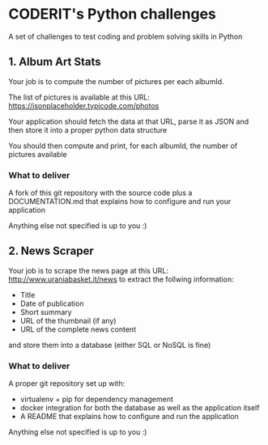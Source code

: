 # CODERIT's Python challenges

A set of challenges to test coding and problem solving skills in Python

## 1. Album Art Stats

Your job is to compute the number of pictures per each albumId.

The list of pictures is available at this URL: https://jsonplaceholder.typicode.com/photos

Your application should fetch the data at that URL, parse it as JSON and then store it into a proper python data structure

You should then compute and print, for each albumId, the number of pictures available

### What to deliver

A fork of this git repository with the source code plus a DOCUMENTATION.md that explains how to configure and run your application

Anything else not specified is up to you :)


## 2. News Scraper

Your job is to scrape the news page at this URL: http://www.uraniabasket.it/news to extract the follwing information:
 - Title
 - Date of publication
 - Short summary
 - URL of the thumbnail (if any)
 - URL of the complete news content

and store them into a database (either SQL or NoSQL is fine)

### What to deliver

A proper git repository set up with:
 - virtualenv + pip for dependency management
 - docker integration for both the database as well as the application itself
 - A README that explains how to configure and run the application
 
 Anything else not specified is up to you :)
